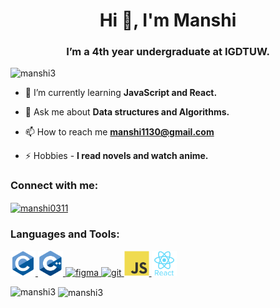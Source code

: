 <h1 align="center">Hi 👋, I'm Manshi</h1>
<h3 align="center">I’m a 4th year undergraduate at IGDTUW.</h3>

<p align="left"> <img src="https://komarev.com/ghpvc/?username=manshi3&label=Profile%20views&color=0e75b6&style=flat" alt="manshi3" /> </p>

- 🌱 I’m currently learning **JavaScript and React.**

- 💬 Ask me about **Data structures and Algorithms.**

- 📫 How to reach me **manshi1130@gmail.com**

- ⚡ Hobbies - **I read novels and watch anime.**

<h3 align="left">Connect with me:</h3>
<p align="left">
<a href="https://linkedin.com/in/manshi0311" target="blank"><img align="center" src="https://raw.githubusercontent.com/rahuldkjain/github-profile-readme-generator/master/src/images/icons/Social/linked-in-alt.svg" alt="manshi0311" height="30" width="40" /></a>

<h3 align="left">Languages and Tools:</h3>
<p align="left"> <a href="https://www.cprogramming.com/" target="_blank" rel="noreferrer"> <img src="https://raw.githubusercontent.com/devicons/devicon/master/icons/c/c-original.svg" alt="c" width="40" height="40"/> </a> <a href="https://www.w3schools.com/cpp/" target="_blank" rel="noreferrer"> <img src="https://raw.githubusercontent.com/devicons/devicon/master/icons/cplusplus/cplusplus-original.svg" alt="cplusplus" width="40" height="40"/> </a> <a href="https://www.figma.com/" target="_blank" rel="noreferrer"> <img src="https://www.vectorlogo.zone/logos/figma/figma-icon.svg" alt="figma" width="40" height="40"/> </a> <a href="https://git-scm.com/" target="_blank" rel="noreferrer"> <img src="https://www.vectorlogo.zone/logos/git-scm/git-scm-icon.svg" alt="git" width="40" height="40"/> </a> <a href="https://developer.mozilla.org/en-US/docs/Web/JavaScript" target="_blank" rel="noreferrer"> <img src="https://raw.githubusercontent.com/devicons/devicon/master/icons/javascript/javascript-original.svg" alt="javascript" width="40" height="40"/> </a> <a href="https://reactjs.org/" target="_blank" rel="noreferrer"> <img src="https://raw.githubusercontent.com/devicons/devicon/master/icons/react/react-original-wordmark.svg" alt="react" width="40" height="40"/> </a> </p>

<p><img align="left" src="https://github-readme-stats.vercel.app/api/top-langs?username=manshi3&show_icons=true&locale=en&layout=compact" alt="manshi3" /></p>

<p>&nbsp;<img align="center" src="https://github-readme-stats.vercel.app/api?username=manshi3&show_icons=true&locale=en" alt="manshi3" /></p>
